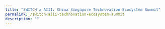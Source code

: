```yaml
---
title: "SWITCH x AIII: China Singapore Technovation Ecosystem Summit"
permalink: /switch-aiii-technovation-ecosystem-summit
description: ""
---
```

